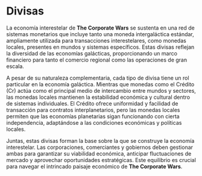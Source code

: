 # Divisas

La economía interestelar de **The Corporate Wars** se sustenta en una red de sistemas monetarios que incluye tanto una moneda intergaláctica estándar, ampliamente utilizada para transacciones interestelares, como monedas locales, presentes en mundos y sistemas específicos. Estas divisas reflejan la diversidad de las economías galácticas, proporcionando un marco financiero para tanto el comercio regional como las operaciones de gran escala.

A pesar de su naturaleza complementaria, cada tipo de divisa tiene un rol particular en la economía galáctica. Mientras que monedas como el Crédito (Cr) actúa como el principal medio de intercambio entre mundos y sectores, las monedas locales mantienen la estabilidad económica y cultural dentro de sistemas individuales. El Crédito ofrece uniformidad y facilidad de transacción para contratos interplanetarios, pero las monedas locales permiten que las economías planetarias sigan funcionando con cierta independencia, adaptándose a las condiciones económicas y políticas locales.

Juntas, estas divisas forman la base sobre la que se construye la economía interestelar. Las corporaciones, comerciantes y gobiernos deben gestionar ambas para garantizar su viabilidad económica, anticipar fluctuaciones de mercado y aprovechar oportunidades estratégicas. Este equilibrio es crucial para navegar el intrincado paisaje económico de **The Corporate Wars**.

